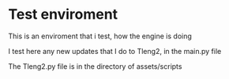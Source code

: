 # Test enviroment

This is an enviroment that i test, how the engine is doing

I test here any new updates that I do to Tleng2, in the main.py file

The Tleng2.py file is in the directory of assets/scripts
